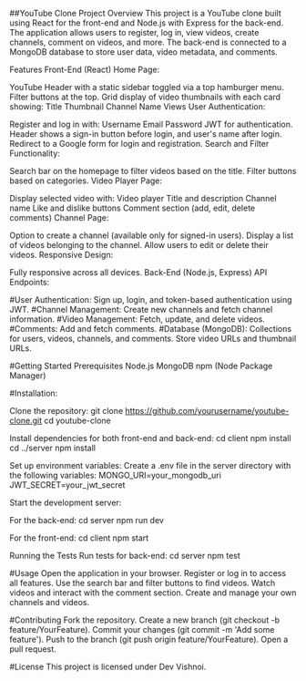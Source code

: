 ##YouTube Clone 
Project Overview
This project is a YouTube clone built using React for the front-end and Node.js with Express for the back-end. The application allows users to register, log in, view videos, create channels, comment on videos, and more. The back-end is connected to a MongoDB database to store user data, video metadata, and comments.

Features
Front-End (React)
Home Page:

YouTube Header with a static sidebar toggled via a top hamburger menu.
Filter buttons at the top.
Grid display of video thumbnails with each card showing:
Title
Thumbnail
Channel Name
Views
User Authentication:

Register and log in with:
Username
Email
Password
JWT for authentication.
Header shows a sign-in button before login, and user's name after login.
Redirect to a Google form for login and registration.
Search and Filter Functionality:

Search bar on the homepage to filter videos based on the title.
Filter buttons based on categories.
Video Player Page:

Display selected video with:
Video player
Title and description
Channel name
Like and dislike buttons
Comment section (add, edit, delete comments)
Channel Page:

Option to create a channel (available only for signed-in users).
Display a list of videos belonging to the channel.
Allow users to edit or delete their videos.
Responsive Design:

Fully responsive across all devices.
Back-End (Node.js, Express)
API Endpoints:

#User Authentication:
Sign up, login, and token-based authentication using JWT.
#Channel Management:
Create new channels and fetch channel information.
#Video Management:
Fetch, update, and delete videos.
#Comments:
Add and fetch comments.
#Database (MongoDB):
Collections for users, videos, channels, and comments.
Store video URLs and thumbnail URLs.

#Getting Started
Prerequisites
Node.js
MongoDB
npm (Node Package Manager)

#Installation:

Clone the repository:
git clone https://github.com/yourusername/youtube-clone.git
cd youtube-clone

Install dependencies for both front-end and back-end:
cd client
npm install
cd ../server
npm install

Set up environment variables:
Create a .env file in the server directory with the following variables:
MONGO_URI=your_mongodb_uri
JWT_SECRET=your_jwt_secret

Start the development server:

For the back-end:
cd server
npm run dev

For the front-end:
cd client
npm start

Running the Tests
Run tests for back-end:
cd server
npm test

#Usage
Open the application in your browser.
Register or log in to access all features.
Use the search bar and filter buttons to find videos.
Watch videos and interact with the comment section.
Create and manage your own channels and videos.

#Contributing
Fork the repository.
Create a new branch (git checkout -b feature/YourFeature).
Commit your changes (git commit -m 'Add some feature').
Push to the branch (git push origin feature/YourFeature).
Open a pull request.

#License
This project is licensed under Dev Vishnoi.
